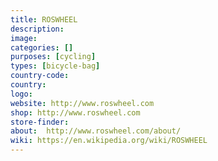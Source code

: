 ```yaml
---
title: ROSWHEEL
description:
image:
categories: []
purposes: [cycling]
types: [bicycle-bag]
country-code:
country:
logo:
website: http://www.roswheel.com
shop: http://www.roswheel.com
store-finder:
about:  http://www.roswheel.com/about/
wiki: https://en.wikipedia.org/wiki/ROSWHEEL
---
```

